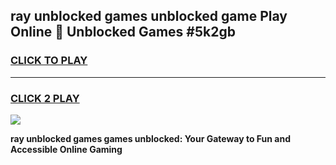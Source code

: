 
## ray unblocked games unblocked game Play Online 👋 Unblocked Games #5k2gb
<h3>
<a href="https://premium.freeplayer.one?title=ray_unblocked_games&ref=21F">CLICK TO PLAY</a></h3>
<hr>

<h3>
<a href="https://premium.freeplayer.one?title=ray_unblocked_games&ref=21F">CLICK 2 PLAY</a>
  
</h3>

<a href="https://premium.freeplayer.one?title=ray_unblocked_games&ref=21F/"><img src="https://clearcache.store/games.png"></a>


**ray unblocked games games unblocked: Your Gateway to Fun and Accessible Online Gaming**
